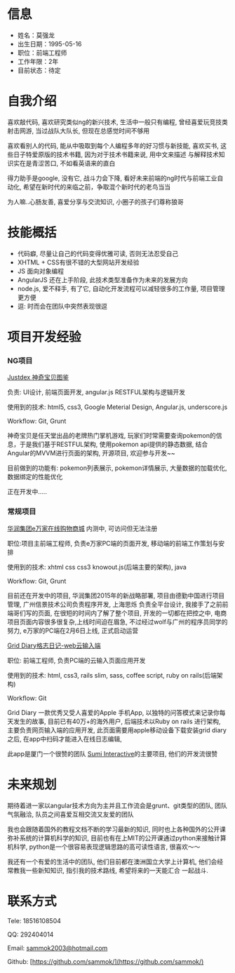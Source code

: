 # 信息
- 姓名：莫强龙
- 出生日期：1995-05-16
- 职位：前端工程师
- 工作年限：2年
- 目前状态：待定

# 自我介绍
喜欢敲代码, 喜欢研究类似ng的新兴技术, 生活中一般只有编程, 曾经喜爱玩竞技类射击网游, 当过战队大队长, 但现在总感觉时间不够用

喜欢看别人的代码, 能从中吸取到每个人编程多年的好习惯与新技能, 喜欢买书, 这些日子特爱原版的技术书籍, 因为对于技术书籍来说, 用中文来描述
与解释技术知识实在是青涩苦口, 不如看英语来的直白

得力助手是google, 没有它, 战斗力会下降, 看好未来前端的ng时代与前端工业自动化, 希望在新时代的来临之前，争取混个新时代的老鸟当当

为人嘛..心肠友善, 喜爱分享与交流知识, 小圈子的孩子们尊称狼哥

# 技能概括
- 代码癖, 尽量让自己的代码变得优雅可读, 否则无法忍受自己
- XHTML + CSS有很不错的大型网站开发经验
- JS 面向对象编程
- AngularJS 还在上手阶段, 此技术类型准备作为未来的发展方向
- node.js, 爱不释手, 有了它, 自动化开发流程可以减轻很多的工作量, 项目管理更方便
- 逗: 时而会在团队中突然表现很逗

# 项目开发经验
### NG项目
[Justdex 神奇宝贝图鉴](https://github.com/SukeBeta/Justdex)

负责: UI设计, 前端页面开发, angular.js RESTFUL架构与逻辑开发

使用到的技术: html5, css3, Google Meterial Design, Angular.js, underscore.js

Workflow: Git, Grunt

神奇宝贝是任天堂出品的老牌热门掌机游戏, 玩家们时常需要查询pokemon的信息，于是我们基于RESTFUL架构, 使用pokemon api提供的静态数据, 
结合Angular的MVVM进行页面的架构, 开源项目, 欢迎参与开发~~

目前做到的功能有: pokemon列表展示, pokemon详情展示, 大量数据的加载优化, 数据绑定的性能优化

正在开发中.....

### 常规项目
[华润集团e万家在线购物商城](http://www.ewj.com/) 内测中, 可访问但无法注册

职位:项目主前端工程师, 负责e万家PC端的页面开发, 移动端的前端工作策划与安排

使用到的技术: xhtml css css3 knowout.js(后端主要的架构), java

Workflow: Git, Grunt

目前还在开发中的项目, 华润集团2015年的新战略部署, 项目由德勤中国进行项目管理, 广州信景技术公司负责程序开发, 上海思烁
负责全平台设计, 我接手了之前前端哥们写的页面, 在很短的时间内了解了整个项目,
开发的一切都在把控之中, 电商项目页面内容很多很复杂,上线时间迫在眉急, 不过经过wolf与广州的程序员同学的努力, e万家的PC端在2月6日上线,
正式启动运营


[Grid Diary格志日记-web云输入端](http://type.griddiaryapp.com/)

职位: 前端工程师, 负责PC端的云输入页面应用开发

使用到的技术: html, css3, rails slim, sass, coffee script, ruby on rails(后端架构)

Workflow: Git

Grid Diary 一款优秀又受人喜爱的Apple 手机App, 以独特的问答模式来记录你每天发生的故事, 目前已有40万+的海外用户, 后端技术以Ruby on rails
进行架构, 主要负责网页输入端的应用开发, 此页面需要用apple移动设备下载安装grid diary之后, 在app中扫码才能进入在线日志编辑,

此app是厦门一个很赞的团队 [Sumi Interactive](https://github.com/Sumi-Interactive)的主要项目, 他们的开发流很赞


# 未来规划
期待着进一家以angular技术方向为主并且工作流会是grunt、git类型的团队, 团队气氛融洽, 队员之间喜爱互相交流又友爱的团队

我也会跟随着国外的教程文档不断的学习最新的知识, 同时也上各种国外的公开课弥补系统的计算机科学的知识, 
目前也有在上MIT的公开课通过python来接触计算机科学, python是一个很容易表现逻辑思路的高可读性语言, 很喜欢～～

我还有一个有爱的生活中的团队, 他们目前都在澳洲国立大学上计算机, 他们会经常教我一些新知知识, 指引我的技术路线, 希望将来的一天能汇合
一起战斗.

# 联系方式
Tele: 18516108504

  QQ: 292404014
  
Email: sammok2003@hotmail.com

Github: [https://github.com/sammok/](https://github.com/sammok/)
